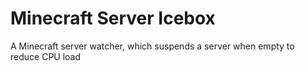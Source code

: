 # Minecraft Server Icebox
A Minecraft server watcher, which suspends a server when empty to reduce CPU load
